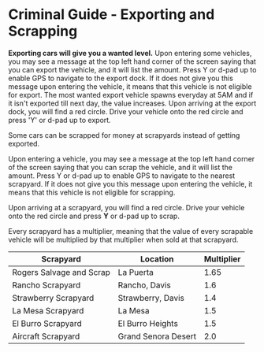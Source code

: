 # Criminal Guide - Exporting and Scrapping
**Exporting cars will give you a wanted level.**
Upon entering some vehicles, you may see a message at the top left hand corner of the screen saying that you can export the vehicle, and it will list the amount. Press Y or d-pad up to enable GPS to navigate to the export dock. If it does not give you this message upon entering the vehicle, it means that this vehicle is not eligible for export.
The most wanted export vehicle spawns everyday at 5AM and if it isn't exported till next day, the value increases.
Upon arriving at the export dock, you will find a red circle. Drive your vehicle onto the red circle and press 'Y' or d-pad up to export.

Some cars can be scrapped for money at scrapyards instead of getting exported.

Upon entering a vehicle, you may see a message at the top left hand corner of the screen saying that you can scrap the vehicle, and it will list the amount. Press Y or d-pad up to enable GPS to navigate to the nearest scrapyard. If it does not give you this message upon entering the vehicle, it means that this vehicle is not eligible for scrapping. 

Upon arriving at a scrapyard, you will find a red circle. Drive your vehicle onto the red circle and press **Y** or d-pad up to scrap.

Every scrapyard has a multiplier, meaning that the value of every scrapable vehicle will be multiplied by that multiplier when sold at that scrapyard.

| Scrapyard                | Location            | Multiplier |
|--------------------------|---------------------|------------|
| Rogers Salvage and Scrap | La Puerta           | 1.65       |
| Rancho Scrapyard         | Rancho, Davis       | 1.6        |
| Strawberry Scrapyard     | Strawberry, Davis   | 1.4        |
| La Mesa Scrapyard        | La Mesa             | 1.5        |
| El Burro Scrapyard       | El Burro Heights    | 1.5        |
| Aircraft Scrapyard       | Grand Senora Desert | 2.0        |
